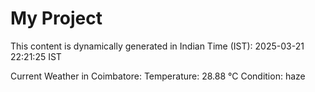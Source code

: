 # My Project

This content is dynamically generated in Indian Time (IST): 2025-03-21 22:21:25 IST


Current Weather in Coimbatore:
Temperature: 28.88 °C
Condition: haze

